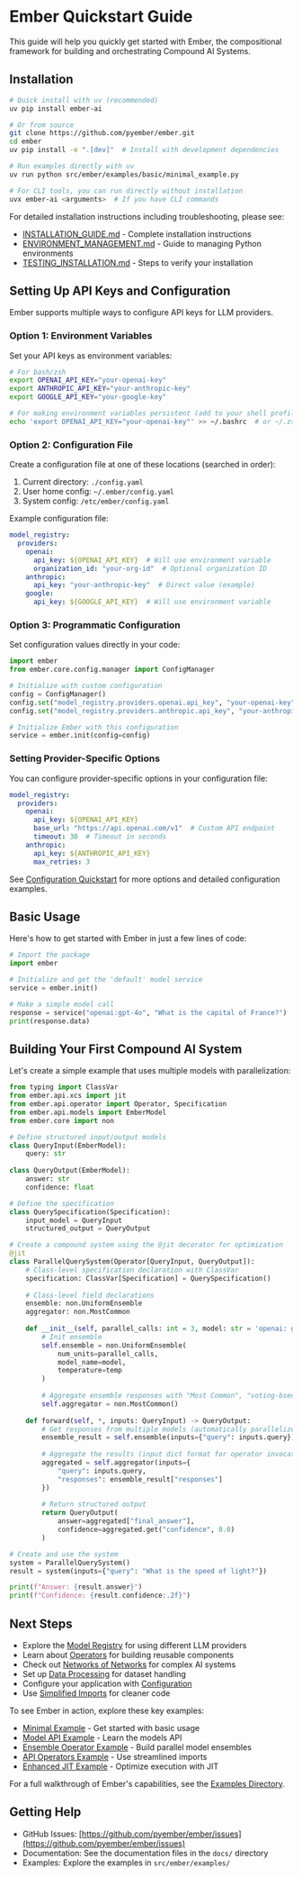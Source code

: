 # Ember Quickstart Guide

This guide will help you quickly get started with Ember, the compositional framework for building and orchestrating Compound AI Systems.

## Installation

```bash
# Quick install with uv (recommended)
uv pip install ember-ai

# Or from source
git clone https://github.com/pyember/ember.git
cd ember
uv pip install -e ".[dev]"  # Install with development dependencies

# Run examples directly with uv
uv run python src/ember/examples/basic/minimal_example.py

# For CLI tools, you can run directly without installation
uvx ember-ai <arguments>  # If you have CLI commands
```

For detailed installation instructions including troubleshooting, please see:
- [INSTALLATION_GUIDE.md](INSTALLATION_GUIDE.md) - Complete installation instructions
- [ENVIRONMENT_MANAGEMENT.md](ENVIRONMENT_MANAGEMENT.md) - Guide to managing Python environments
- [TESTING_INSTALLATION.md](TESTING_INSTALLATION.md) - Steps to verify your installation

## Setting Up API Keys and Configuration

Ember supports multiple ways to configure API keys for LLM providers.

### Option 1: Environment Variables

Set your API keys as environment variables:

```bash
# For bash/zsh
export OPENAI_API_KEY="your-openai-key"
export ANTHROPIC_API_KEY="your-anthropic-key"
export GOOGLE_API_KEY="your-google-key"

# For making environment variables persistent (add to your shell profile)
echo 'export OPENAI_API_KEY="your-openai-key"' >> ~/.bashrc  # or ~/.zshrc
```

### Option 2: Configuration File

Create a configuration file at one of these locations (searched in order):

1. Current directory: `./config.yaml`
2. User home config: `~/.ember/config.yaml`
3. System config: `/etc/ember/config.yaml`

Example configuration file:

```yaml
model_registry:
  providers:
    openai:
      api_key: ${OPENAI_API_KEY}  # Will use environment variable
      organization_id: "your-org-id"  # Optional organization ID
    anthropic:
      api_key: "your-anthropic-key"  # Direct value (example)
    google:
      api_key: ${GOOGLE_API_KEY}  # Will use environment variable
```

### Option 3: Programmatic Configuration

Set configuration values directly in your code:

```python
import ember
from ember.core.config.manager import ConfigManager

# Initialize with custom configuration
config = ConfigManager()
config.set("model_registry.providers.openai.api_key", "your-openai-key")
config.set("model_registry.providers.anthropic.api_key", "your-anthropic-key")

# Initialize Ember with this configuration
service = ember.init(config=config)
```

### Setting Provider-Specific Options

You can configure provider-specific options in your configuration file:

```yaml
model_registry:
  providers:
    openai:
      api_key: ${OPENAI_API_KEY}
      base_url: "https://api.openai.com/v1"  # Custom API endpoint
      timeout: 30  # Timeout in seconds
    anthropic:
      api_key: ${ANTHROPIC_API_KEY}
      max_retries: 3
```

See [Configuration Quickstart](docs/quickstart/configuration.md) for more options and detailed configuration examples.

## Basic Usage

Here's how to get started with Ember in just a few lines of code:

```python
# Import the package
import ember

# Initialize and get the 'default' model service
service = ember.init()

# Make a simple model call
response = service("openai:gpt-4o", "What is the capital of France?")
print(response.data)
```

## Building Your First Compound AI System

Let's create a simple example that uses multiple models with parallelization:

```python
from typing import ClassVar
from ember.api.xcs import jit
from ember.api.operator import Operator, Specification
from ember.api.models import EmberModel
from ember.core import non

# Define structured input/output models
class QueryInput(EmberModel):
    query: str
    
class QueryOutput(EmberModel):
    answer: str
    confidence: float

# Define the specification
class QuerySpecification(Specification):
    input_model = QueryInput
    structured_output = QueryOutput

# Create a compound system using the @jit decorator for optimization
@jit
class ParallelQuerySystem(Operator[QueryInput, QueryOutput]):
    # Class-level specification declaration with ClassVar
    specification: ClassVar[Specification] = QuerySpecification()
    
    # Class-level field declarations
    ensemble: non.UniformEnsemble
    aggregator: non.MostCommon
    
    def __init__(self, parallel_calls: int = 3, model: str = 'openai: gpt-4o-mini', temp: float = 0.4):
        # Init ensemble
        self.ensemble = non.UniformEnsemble(
            num_units=parallel_calls,
            model_name=model,
            temperature=temp
        )
        
        # Aggregate ensemble responses with "Most Common", "voting-bsed" aggregation
        self.aggregator = non.MostCommon() 
    
    def forward(self, *, inputs: QueryInput) -> QueryOutput:
        # Get responses from multiple models (automatically parallelized)
        ensemble_result = self.ensemble(inputs={"query": inputs.query})
        
        # Aggregate the results (input dict format for operator invocation, vs. kwargs format in README.md. Both are supported.)
        aggregated = self.aggregator(inputs={
            "query": inputs.query,
            "responses": ensemble_result["responses"]
        })
        
        # Return structured output
        return QueryOutput(
            answer=aggregated["final_answer"],
            confidence=aggregated.get("confidence", 0.0)
        )

# Create and use the system
system = ParallelQuerySystem()
result = system(inputs={"query": "What is the speed of light?"})

print(f"Answer: {result.answer}")
print(f"Confidence: {result.confidence:.2f}")
```

## Next Steps

- Explore the [Model Registry](docs/quickstart/model_registry.md) for using different LLM providers
- Learn about [Operators](docs/quickstart/operators.md) for building reusable components
- Check out [Networks of Networks](docs/quickstart/non.md) for complex AI systems
- Set up [Data Processing](docs/quickstart/data.md) for dataset handling
- Configure your application with [Configuration](docs/quickstart/configuration.md)
- Use [Simplified Imports](SIMPLIFIED_IMPORTS.md) for cleaner code

To see Ember in action, explore these key examples:
- [Minimal Example](src/ember/examples/minimal_example.py) - Get started with basic usage
- [Model API Example](src/ember/examples/model_api_example.py) - Learn the models API
- [Ensemble Operator Example](src/ember/examples/diverse_ensemble_operator_example.py) - Build parallel model ensembles
- [API Operators Example](src/ember/examples/api_operators_example.py) - Use streamlined imports
- [Enhanced JIT Example](src/ember/examples/enhanced_jit_example.py) - Optimize execution with JIT

For a full walkthrough of Ember's capabilities, see the [Examples Directory](src/ember/examples).

## Getting Help

- GitHub Issues: [https://github.com/pyember/ember/issues](https://github.com/pyember/ember/issues)
- Documentation: See the documentation files in the `docs/` directory
- Examples: Explore the examples in `src/ember/examples/`